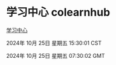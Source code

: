 # 学习中心 colearnhub
[学习中心](http://219.139.199.238:56308/colearnhub/)

2024年 10月 25日 星期五 15:30:01 CST

2024年 10月 25日 星期五 07:30:02 GMT
